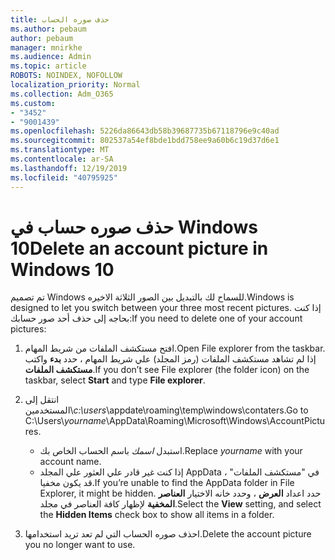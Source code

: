 ```yaml
---
title: حذف صوره الحساب
ms.author: pebaum
author: pebaum
manager: mnirkhe
ms.audience: Admin
ms.topic: article
ROBOTS: NOINDEX, NOFOLLOW
localization_priority: Normal
ms.collection: Adm_O365
ms.custom:
- "3452"
- "9001439"
ms.openlocfilehash: 5226da86643db58b39687735b67118796e9c40ad
ms.sourcegitcommit: 802537a54ef8bde1bdd758ee9a60b6c19d37d6e1
ms.translationtype: MT
ms.contentlocale: ar-SA
ms.lasthandoff: 12/19/2019
ms.locfileid: "40795925"
---
```

# <a name="delete-an-account-picture-in-windows-10"></a><span data-ttu-id="5937c-102">حذف صوره حساب في Windows 10</span><span class="sxs-lookup"><span data-stu-id="5937c-102">Delete an account picture in Windows 10</span></span>

<span data-ttu-id="5937c-103">تم تصميم Windows للسماح لك بالتبديل بين الصور الثلاثة الاخيره.</span><span class="sxs-lookup"><span data-stu-id="5937c-103">Windows is designed to let you switch between your three most recent pictures.</span></span> <span data-ttu-id="5937c-104">إذا كنت بحاجه إلى حذف أحد صور حسابك:</span><span class="sxs-lookup"><span data-stu-id="5937c-104">If you need to delete one of your account pictures:</span></span>

1. <span data-ttu-id="5937c-105">افتح مستكشف الملفات من شريط المهام.</span><span class="sxs-lookup"><span data-stu-id="5937c-105">Open File explorer from the taskbar.</span></span> <span data-ttu-id="5937c-106">إذا لم تشاهد مستكشف الملفات (رمز المجلد) علي شريط المهام ، حدد **بدء** واكتب **مستكشف الملفات**.</span><span class="sxs-lookup"><span data-stu-id="5937c-106">If you don’t see File explorer (the folder icon) on the taskbar, select **Start** and type **File explorer**.</span></span>

2. <span data-ttu-id="5937c-107">انتقل إلى المستخدمين\\*c:\users*\appdate\roaming\temp\windows\contaters.</span><span class="sxs-lookup"><span data-stu-id="5937c-107">Go to C:\Users\\*yourname*\AppData\Roaming\Microsoft\Windows\AccountPictures.</span></span> 
    - <span data-ttu-id="5937c-108">استبدل *اسمك* باسم الحساب الخاص بك.</span><span class="sxs-lookup"><span data-stu-id="5937c-108">Replace *yourname* with your account name.</span></span>
    - <span data-ttu-id="5937c-109">إذا كنت غير قادر علي العثور علي المجلد AppData في "مستكشف الملفات" ، قد يكون مخفيا.</span><span class="sxs-lookup"><span data-stu-id="5937c-109">If you’re unable to find the AppData folder in File Explorer, it might be hidden.</span></span> <span data-ttu-id="5937c-110">حدد اعداد **العرض** ، وحدد خانه الاختيار **العناصر المخفية** لإظهار كافة العناصر في مجلد.</span><span class="sxs-lookup"><span data-stu-id="5937c-110">Select the **View** setting, and select the **Hidden Items** check box to show all items in a folder.</span></span>

3. <span data-ttu-id="5937c-111">احذف صوره الحساب التي لم تعد تريد استخدامها.</span><span class="sxs-lookup"><span data-stu-id="5937c-111">Delete the account picture you no longer want to use.</span></span>
 
 